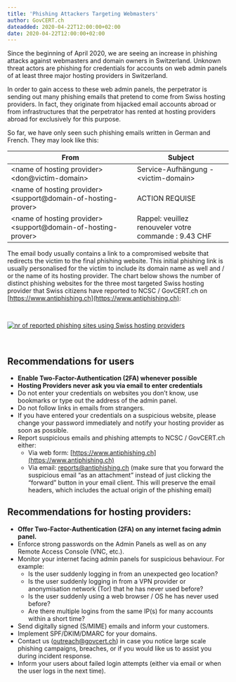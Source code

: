 ```yaml
---
title: 'Phishing Attackers Targeting Webmasters'
author: GovCERT.ch
dateadded: 2020-04-22T12:00:00+02:00
date: 2020-04-22T12:00:00+02:00
---
```


Since the beginning of April 2020, we are seeing an increase in phishing attacks against webmasters and domain owners in Switzerland. Unknown threat actors are phishing for credentials for accounts on web admin panels of at least three major hosting providers in Switzerland.

In order to gain access to these web admin panels, the perpetrator is sending out many phishing emails that pretend to come from Swiss hosting providers. In fact, they originate from hijacked email accounts abroad or from infrastructures that the perpetrator has rented at hosting providers abroad for exclusively for this purpose.

So far, we have only seen such phishing emails written in German and French. They may look like this:

<!-- ```
From: <name of hosting provider> <don@victim-domain>
Subject: Service-Aufhängung - <victim-domain>

From: <name of hosting provider> <support@domain-of-hosting-prover>
Subject: ACTION REQUISE

From: <name of hosting provider> <support@domain-of-hosting-prover>
Subject: Rappel: veuillez renouveler votre commande : 9.43 CHF
``` -->

| From                                                              | Subject                                               |
| ----------------------------------------------------------------- | ----------------------------------------------------- |
| \<name of hosting provider\> \<don@victim-domain\>                | Service-Aufhängung - \<victim-domain\>                |
| \<name of hosting provider\> \<support@domain-of-hosting-prover\> | ACTION REQUISE                                        |
| \<name of hosting provider\> \<support@domain-of-hosting-prover\> | Rappel: veuillez renouveler votre commande : 9.43 CHF |

The email body usually contains a link to a compromised website that redirects the victim to the final phishing website. This initial phishing link is usually personalised for the victim to include its domain name as well and / or the name of its hosting provider. The chart below shows the number of distinct phishing websites for the three most targeted Swiss hosting provider that Swiss citizens have reported to NCSC / GovCERT.ch on [https://www.antiphishing.ch](https://www.antiphishing.ch):

<br/>

[![nr of reported phishing sites using Swiss hosting providers](assets/nrofreports.png)](assets/nrofreports.png)

<br/>

## Recommendations for users

- **Enable Two-Factor-Authentication (2FA) whenever possible**
- **Hosting Providers never ask you via email to enter credentials**
- Do not enter your credentials on websites you don’t know, use bookmarks or type out the address of the admin panel.
- Do not follow links in emails from strangers.
- If you have entered your credentials on a suspicious website, please change your password immediately and notify your hosting provider as soon as possible.
- Report suspicious emails and phishing attempts to NCSC / GovCERT.ch either:
  - Via web form: [https://www.antiphishing.ch](https://www.antiphishing.ch)
  - Via email: [reports@antiphishing.ch](mailto:reports@antiphishing.ch) (make sure that you forward the suspicious email “as an attachment” instead of just clicking the “forward” button in your email client. This will preserve the email headers, which includes the actual origin of the phishing email)

## Recommendations for hosting providers:

- **Offer Two-Factor-Authentication (2FA) on any internet facing admin panel.**
- Enforce strong passwords on the Admin Panels as well as on any Remote Access Console (VNC, etc.).
- Monitor your internet facing admin panels for suspicious behaviour. For example:
  - Is the user suddenly logging in from an unexpected geo location?
  - Is the user suddenly logging in from a VPN provider or anonymisation network (Tor) that he has never used before?
  - Is the user suddenly using a web browser / OS he has never used before?
  - Are there multiple logins from the same IP(s) for many accounts within a short time?
- Send digitally signed (S/MIME) emails and inform your customers.
- Implement SPF/DKIM/DMARC for your domains.
- Contact us (outreach@govcert.ch) in case you notice large scale phishing campaigns, breaches, or if you would like us to assist you during incident response.
- Inform your users about failed login attempts (either via email or when the user logs in the next time).
